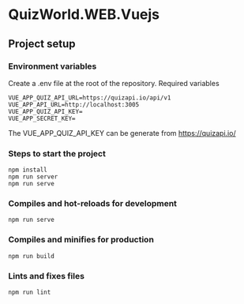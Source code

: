 # QuizWorld.WEB.Vuejs

## Project setup
### Environment variables
Create a .env file at the root of the repository. Required variables
```
VUE_APP_QUIZ_API_URL=https://quizapi.io/api/v1
VUE_APP_API_URL=http://localhost:3005
VUE_APP_QUIZ_API_KEY=
VUE_APP_SECRET_KEY=
```
The VUE_APP_QUIZ_API_KEY can be generate from https://quizapi.io/
### Steps to start the project
```
npm install
npm run server
npm run serve
```

### Compiles and hot-reloads for development
```
npm run serve
```

### Compiles and minifies for production
```
npm run build
```

### Lints and fixes files
```
npm run lint
```
